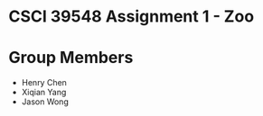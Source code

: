 ﻿# CSCI 39548 Assignment 1 - Zoo

# Group Members
<ul>
    <li> Henry Chen
    <li> Xiqian Yang
    <li> Jason Wong
</ul>
